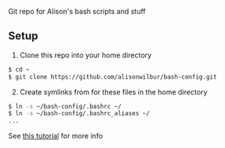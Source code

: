 Git repo for Alison's bash scripts and stuff


## Setup

1. Clone this repo into your home directory
``` bash
$ cd ~
$ git clone https://github.com/alisonwilbur/bash-config.git 
```
2. Create symlinks from for these files in the home directory
``` bash
$ ln -s ~/bash-config/.bashrc ~/
$ ln -s ~/bash-config/.bashrc_aliases ~/
...
```
See [this tutorial](https://www.digitalocean.com/community/tutorials/how-to-use-git-to-manage-your-user-configuration-files-on-a-linux-vps) for more info
